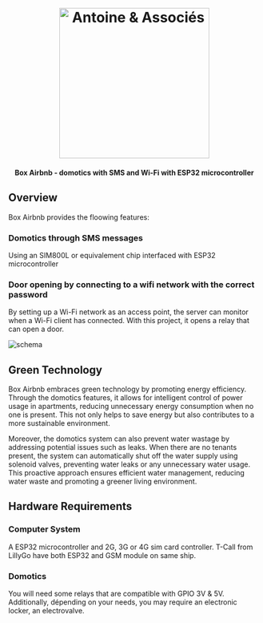 <h1 align="center">
  <br>
  <a href="https://www.associés.fr"><img src="/antoinelucas64/BoxAirbnb/doc/logo.png" alt="Antoine & Associés" width="300"></a>
</h1>

<h4 align="center">Box Airbnb - domotics with SMS and Wi-Fi with ESP32 microcontroller</h4>

## Overview

Box Airbnb provides the floowing features:

### Domotics through SMS messages

Using an SIM800L or equivalement chip interfaced with ESP32 microcontroller

### Door opening by connecting to a wifi network with the correct password

By setting up a Wi-Fi network as an access point, the server can monitor when a Wi-Fi client has connected. With this project, it opens a relay that can open a door.

![schema](../BoxAirbnb/doc/schema.png "Principe")

## Green Technology

Box Airbnb embraces green technology by promoting energy efficiency. Through the domotics features, it allows for intelligent control of power usage in apartments, reducing unnecessary energy consumption when no one is present. This not only helps to save energy but also contributes to a more sustainable environment.

Moreover, the domotics system can also prevent water wastage by addressing potential issues such as leaks. When there are no tenants present, the system can automatically shut off the water supply using solenoid valves, preventing water leaks or any unnecessary water usage. This proactive approach ensures efficient water management, reducing water waste and promoting a greener living environment.

## Hardware Requirements

### Computer System

A ESP32 microcontroller and 2G, 3G or 4G sim card controller. T-Call from LillyGo have both ESP32 and GSM module on same ship.

### Domotics

You will need some relays that are compatible with GPIO 3V & 5V. Additionally, dépending on your needs, you may require an electronic locker, an electrovalve.


